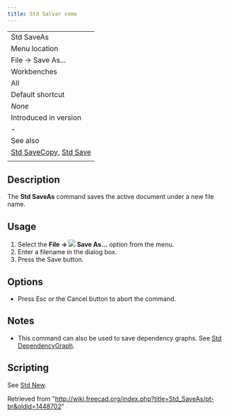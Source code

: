 ```yaml
---
title: Std Salvar como
---
```

|  |
| --- |
| Std SaveAs |
| Menu location |
| File → Save As... |
| Workbenches |
| All |
| Default shortcut |
| *None* |
| Introduced in version |
| - |
| See also |
| [Std SaveCopy](/Std_SaveCopy "Std SaveCopy"), [Std Save](/Std_Save "Std Save") |
|  |

## Description

The **Std SaveAs** command saves the active document under a new file name.

## Usage

1. Select the **File → ![](/images/Std_SaveAs.svg) Save As...** option from the menu.
2. Enter a filename in the dialog box.
3. Press the Save button.

## Options

* Press Esc or the Cancel button to abort the command.

## Notes

* This command can also be used to save dependency graphs. See [Std DependencyGraph](/Std_DependencyGraph "Std DependencyGraph").

## Scripting

See [Std New](/Std_New#Scripting "Std New").

Retrieved from "<http://wiki.freecad.org/index.php?title=Std_SaveAs/pt-br&oldid=1448702>"